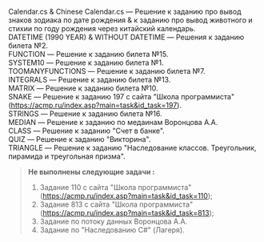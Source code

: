 Calendar.cs & Chinese Calendar.cs — Решение к заданию про вывод знаков зодиака по дате рождения & к заданию про вывод животного и стихии по году рождения через китайский календарь.  
DATETIME (1990 YEAR) & WITHOUT DATETIME — Решения к заданию билета №2.  
FUNCTION — Решение к заданию билета №15.  
SYSTEM10 — Решение к заданию билета №1.  
TOOMANYFUNCTIONS — Решение к заданию билета №7.  
INTEGRALS — Решение к заданию билета №13.  
MATRIX — Решение к заданию билета №10.  
SNAKE — Решение к заданию 197 с сайта "Школа программиста" (https://acmp.ru/index.asp?main=task&id_task=197).  
STRINGS — Решение к заданию билета №16.  
MEDIAN — Решение к заданию по медаинам Воронцова А.А.  
CLASS — Решение к заданию "Счет в банке".  
QUIZ — Решение к заданию "Викторина".  
TRIANGLE — Решение к заданию "Наследование классов. Треугольник, пирамида и треугольная призма".

> **Не выполнены следующие задачи :**
> 1. Задание 110 с сайта "Школа программиста" (https://acmp.ru/index.asp?main=task&id_task=110);
> 2. Задание 813 с сайта "Школа программиста" (https://acmp.ru/index.asp?main=task&id_task=813);
> 3. Задание по потоку данных Воронцова А.А.
> 4. Задание по "Наследованию C#" (Лагеря).
